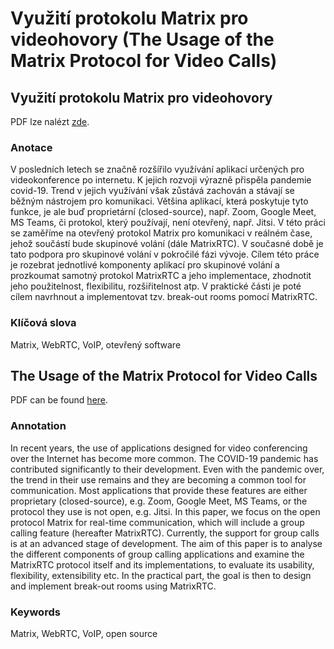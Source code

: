 # Využití protokolu Matrix pro videohovory (The Usage of the Matrix Protocol for Video Calls)

## Využití protokolu Matrix pro videohovory

PDF lze nalézt
[zde](https://nightly.link/SimonBrandner/RocnikovaPrace-MatrixRTC/workflows/build.yaml/stable/matrixRTC.pdf.zip).

### Anotace

V posledních letech se značně rozšířilo využívání aplikací určených pro
videokonference po internetu. K jejich rozvoji výrazně přispěla pandemie
covid-19. Trend v jejich využívání však zůstává zachován a stávají se běžným
nástrojem pro komunikaci. Většina aplikací, která poskytuje tyto funkce, je ale
buď proprietární (closed-source), např. Zoom, Google Meet, MS Teams, či
protokol, který používají, není otevřený, např. Jitsi. V této práci se zaměříme
na otevřený protokol Matrix pro komunikaci v reálném čase, jehož součástí bude
skupinové volání (dále MatrixRTC). V současné době je tato podpora pro skupinové
volání v pokročilé fázi vývoje. Cílem této práce je rozebrat jednotlivé
komponenty aplikací pro skupinové volání a prozkoumat samotný protokol MatrixRTC
a jeho implementace, zhodnotit jeho použitelnost, flexibilitu, rozšiřitelnost
atp. V praktické části je poté cílem navrhnout a implementovat tzv. break-out
rooms pomocí MatrixRTC.

### Klíčová slova

Matrix, WebRTC, VoIP, otevřený software

## The Usage of the Matrix Protocol for Video Calls

PDF can be found
[here](https://nightly.link/SimonBrandner/RocnikovaPrace-MatrixRTC/workflows/build.yaml/stable/matrixRTC.pdf.zip).

### Annotation

In recent years, the use of applications designed for video conferencing over
the Internet has become more common. The COVID-19 pandemic has contributed
significantly to their development. Even with the pandemic over, the trend in
their use remains and they are becoming a common tool for communication. Most
applications that provide these features are either proprietary (closed-source),
e.g. Zoom, Google Meet, MS Teams, or the protocol they use is not open, e.g.
Jitsi. In this paper, we focus on the open protocol Matrix for real-time
communication, which will include a group calling feature (hereafter MatrixRTC).
Currently, the support for group calls is at an advanced stage of development.
The aim of this paper is to analyse the different components of group calling
applications and examine the MatrixRTC protocol itself and its implementations,
to evaluate its usability, flexibility, extensibility etc. In the practical
part, the goal is then to design and implement break-out rooms using MatrixRTC.

### Keywords

Matrix, WebRTC, VoIP, open source
